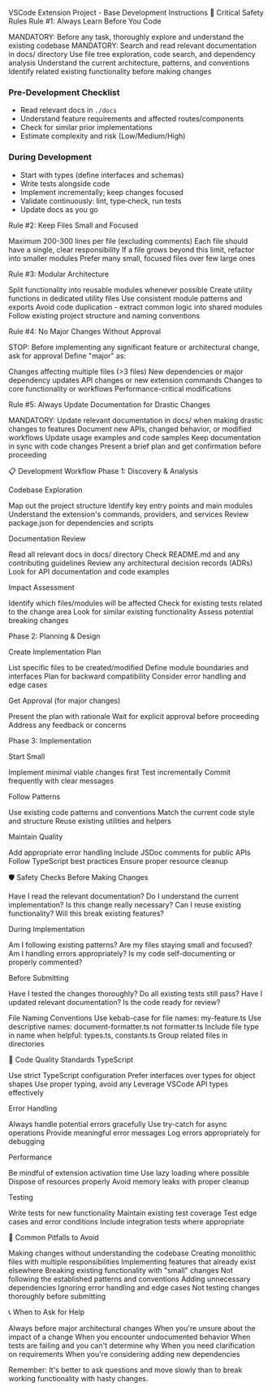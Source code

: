 VSCode Extension Project - Base Development Instructions
🚨 Critical Safety Rules
Rule #1: Always Learn Before You Code

MANDATORY: Before any task, thoroughly explore and understand the existing codebase
MANDATORY: Search and read relevant documentation in docs/ directory
Use file tree exploration, code search, and dependency analysis
Understand the current architecture, patterns, and conventions
Identify related existing functionality before making changes

### Pre‑Development Checklist

- Read relevant docs in `./docs`
- Understand feature requirements and affected routes/components
- Check for similar prior implementations
- Estimate complexity and risk (Low/Medium/High)



### During Development

- Start with types (define interfaces and schemas)
- Write tests alongside code
- Implement incrementally; keep changes focused
- Validate continuously: lint, type‑check, run tests
- Update docs as you go



Rule #2: Keep Files Small and Focused

Maximum 200-300 lines per file (excluding comments)
Each file should have a single, clear responsibility
If a file grows beyond this limit, refactor into smaller modules
Prefer many small, focused files over few large ones

Rule #3: Modular Architecture

Split functionality into reusable modules whenever possible
Create utility functions in dedicated utility files
Use consistent module patterns and exports
Avoid code duplication - extract common logic into shared modules
Follow existing project structure and naming conventions

Rule #4: No Major Changes Without Approval

STOP: Before implementing any significant feature or architectural change, ask for approval
Define "major" as:

Changes affecting multiple files (>3 files)
New dependencies or major dependency updates
API changes or new extension commands
Changes to core functionality or workflows
Performance-critical modifications

Rule #5: Always Update Documentation for Drastic Changes

MANDATORY: Update relevant documentation in docs/ when making drastic changes to features
Document new APIs, changed behavior, or modified workflows
Update usage examples and code samples
Keep documentation in sync with code changes
Present a brief plan and get confirmation before proceeding

📋 Development Workflow
Phase 1: Discovery & Analysis

Codebase Exploration

Map out the project structure
Identify key entry points and main modules
Understand the extension's commands, providers, and services
Review package.json for dependencies and scripts


Documentation Review

Read all relevant docs in docs/ directory
Check README.md and any contributing guidelines
Review any architectural decision records (ADRs)
Look for API documentation and code examples


Impact Assessment

Identify which files/modules will be affected
Check for existing tests related to the change area
Look for similar existing functionality
Assess potential breaking changes



Phase 2: Planning & Design

Create Implementation Plan

List specific files to be created/modified
Define module boundaries and interfaces
Plan for backward compatibility
Consider error handling and edge cases


Get Approval (for major changes)

Present the plan with rationale
Wait for explicit approval before proceeding
Address any feedback or concerns



Phase 3: Implementation

Start Small

Implement minimal viable changes first
Test incrementally
Commit frequently with clear messages


Follow Patterns

Use existing code patterns and conventions
Match the current code style and structure
Reuse existing utilities and helpers


Maintain Quality

Add appropriate error handling
Include JSDoc comments for public APIs
Follow TypeScript best practices
Ensure proper resource cleanup



🛡️ Safety Checks
Before Making Changes

 Have I read the relevant documentation?
 Do I understand the current implementation?
 Is this change really necessary?
 Can I reuse existing functionality?
 Will this break existing features?

During Implementation

 Am I following existing patterns?
 Are my files staying small and focused?
 Am I handling errors appropriately?
 Is my code self-documenting or properly commented?

Before Submitting

 Have I tested the changes thoroughly?
 Do all existing tests still pass?
 Have I updated relevant documentation?
 Is the code ready for review?

File Naming Conventions
Use kebab-case for file names: my-feature.ts
Use descriptive names: document-formatter.ts not formatter.ts
Include file type in name when helpful: types.ts, constants.ts
Group related files in directories

🔧 Code Quality Standards
TypeScript

Use strict TypeScript configuration
Prefer interfaces over types for object shapes
Use proper typing, avoid any
Leverage VSCode API types effectively

Error Handling

Always handle potential errors gracefully
Use try-catch for async operations
Provide meaningful error messages
Log errors appropriately for debugging

Performance

Be mindful of extension activation time
Use lazy loading where possible
Dispose of resources properly
Avoid memory leaks with proper cleanup

Testing

Write tests for new functionality
Maintain existing test coverage
Test edge cases and error conditions
Include integration tests where appropriate

🚫 Common Pitfalls to Avoid

Making changes without understanding the codebase
Creating monolithic files with multiple responsibilities
Implementing features that already exist elsewhere
Breaking existing functionality with "small" changes
Not following the established patterns and conventions
Adding unnecessary dependencies
Ignoring error handling and edge cases
Not testing changes thoroughly before submitting

📞 When to Ask for Help

Always before major architectural changes
When you're unsure about the impact of a change
When you encounter undocumented behavior
When tests are failing and you can't determine why
When you need clarification on requirements
When you're considering adding new dependencies

Remember: It's better to ask questions and move slowly than to break working functionality with hasty changes.